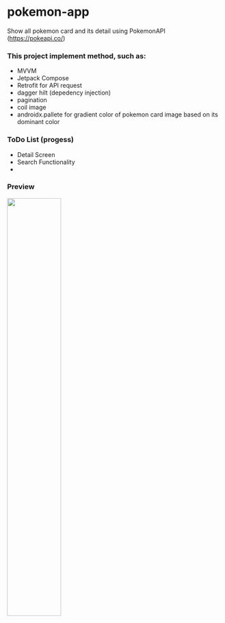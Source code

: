 # pokemon-app
Show all pokemon card and its detail using PokemonAPI (https://pokeapi.co/)

### This project implement method, such as:
- MVVM
- Jetpack Compose
- Retrofit for API request
- dagger hilt (depedency injection)
- pagination
- coil image
- androidx.pallete for gradient color of pokemon card image based on its dominant color

### ToDo List (progess)
- Detail Screen
- Search Functionality
- 

### Preview


<img src="https://user-images.githubusercontent.com/52784596/229113676-75f99839-b7b8-49f9-8659-0f12f3a7dd68.png" width=50% height=50%>
